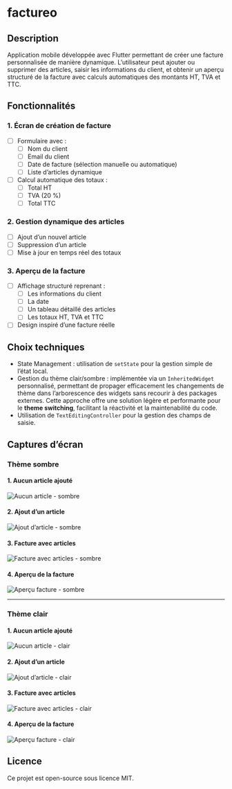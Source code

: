 # factureo
## Description

Application mobile développée avec Flutter permettant de créer une facture personnalisée de manière dynamique. L’utilisateur peut ajouter ou supprimer des articles, saisir les informations du client, et obtenir un aperçu structuré de la facture avec calculs automatiques des montants HT, TVA et TTC.

## Fonctionnalités
### 1. Écran de création de facture

- [ ] Formulaire avec :
    - [ ] Nom du client
    - [ ] Email du client
    - [ ] Date de facture (sélection manuelle ou automatique)
    - [ ] Liste d’articles dynamique
- [ ] Calcul automatique des totaux :
    - [ ] Total HT
    - [ ] TVA (20 %)
    - [ ] Total TTC

### 2. Gestion dynamique des articles

- [ ] Ajout d’un nouvel article
- [ ] Suppression d’un article
- [ ] Mise à jour en temps réel des totaux

### 3. Aperçu de la facture

- [ ] Affichage structuré reprenant :
    - [ ] Les informations du client
    - [ ] La date
    - [ ] Un tableau détaillé des articles
    - [ ] Les totaux HT, TVA et TTC
- [ ] Design inspiré d’une facture réelle

## Choix techniques
- State Management : utilisation de `setState` pour la gestion simple de l’état local.
- Gestion du thème clair/sombre : implémentée via un `InheritedWidget` personnalisé, permettant de propager efficacement les changements de thème dans l’arborescence des widgets sans recourir à des packages externes. Cette approche offre une solution légère et performante pour le **theme switching**, facilitant la réactivité et la maintenabilité du code.
- Utilisation de `TextEditingController` pour la gestion des champs de saisie.

## Captures d’écran

### Thème sombre

#### 1. Aucun article ajouté
![Aucun article - sombre](assets/images/empty_article.jpg)

#### 2. Ajout d’un article
![Ajout d’article - sombre](assets/images/add_arcticle.jpg)

#### 3. Facture avec articles
![Facture avec articles - sombre](assets/images/invoice.jpg)

#### 4. Aperçu de la facture
![Aperçu facture - sombre](assets/images/preview.jpg)

---

### Thème clair

#### 1. Aucun article ajouté
![Aucun article - clair](assets/images/empty_article_light.jpg)

#### 2. Ajout d’un article
![Ajout d’article - clair](assets/images/add_article_light.jpg)

#### 3. Facture avec articles
![Facture avec articles - clair](assets/images/invoice_with_article_light.jpg)

#### 4. Aperçu de la facture
![Aperçu facture - clair](assets/images/preview_light.jpg)

## Licence

Ce projet est open-source sous licence MIT.



